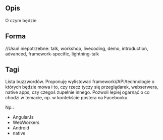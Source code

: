 ## Opis
O czym będzie

## Forma
//Usuń niepotrzebne:
talk, workshop, livecoding, demo, introduction, advanced, framework-specific, lightning-talk

## Tagi
Lista buzzwordów. Proponuję wylistować frameworki/API/technologie o których będzie mowa i to, czy rzecz tyczy się przeglądarek,
webserwera, native apps, czy czegoś zupełnie innego. Pozwoli lepiej ogarnąć o co chodzi w temacie, np. w kontekście postera
na Facebooku.

Np.:
 * AngularJs
 * WebWorkers
 * Android
 * native
 
